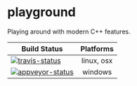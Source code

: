 # playground
Playing around with modern C++ features.

| Build Status | Platforms |
|--------------|:---------:|
| [![travis-status](https://travis-ci.org/eparayre/playground.svg)](https://travis-ci.org/eparayre/playground) | linux, osx |
| [![appveyor-status](https://ci.appveyor.com/api/projects/status/github/eparayre/playground?branch=master&svg=true)](https://ci.appveyor.com/project/eparayre/playground/branch/master) | windows |
